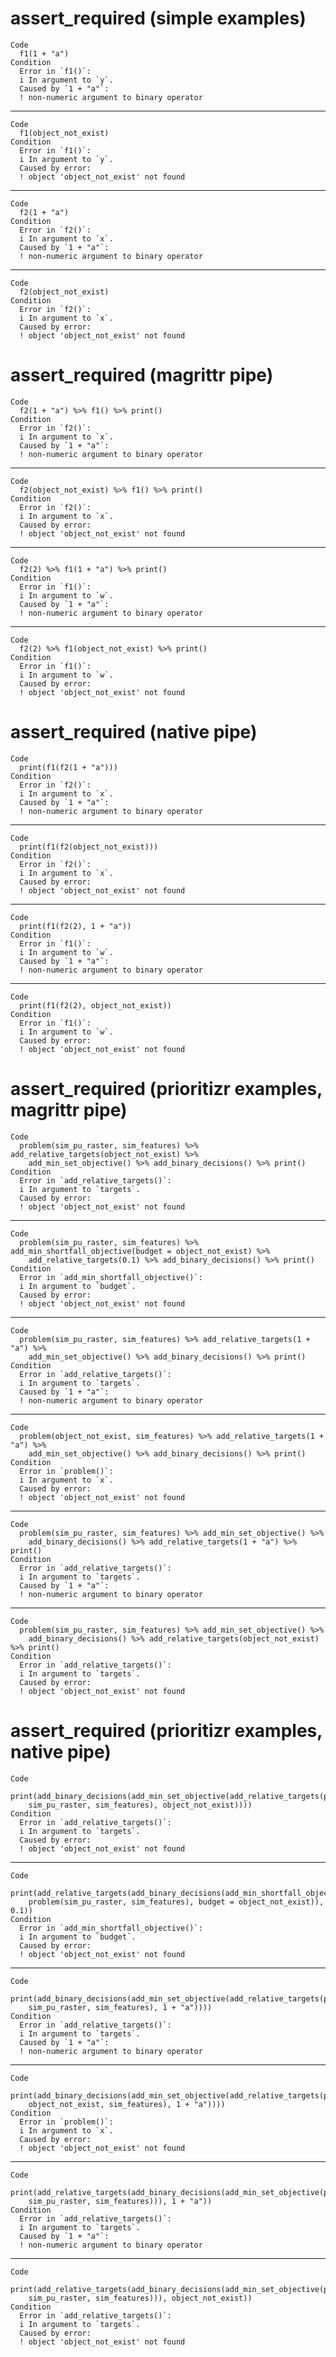# assert_required (simple examples)

    Code
      f1(1 + "a")
    Condition
      Error in `f1()`:
      i In argument to `y`.
      Caused by `1 + "a"`:
      ! non-numeric argument to binary operator

---

    Code
      f1(object_not_exist)
    Condition
      Error in `f1()`:
      i In argument to `y`.
      Caused by error:
      ! object 'object_not_exist' not found

---

    Code
      f2(1 + "a")
    Condition
      Error in `f2()`:
      i In argument to `x`.
      Caused by `1 + "a"`:
      ! non-numeric argument to binary operator

---

    Code
      f2(object_not_exist)
    Condition
      Error in `f2()`:
      i In argument to `x`.
      Caused by error:
      ! object 'object_not_exist' not found

# assert_required (magrittr pipe)

    Code
      f2(1 + "a") %>% f1() %>% print()
    Condition
      Error in `f2()`:
      i In argument to `x`.
      Caused by `1 + "a"`:
      ! non-numeric argument to binary operator

---

    Code
      f2(object_not_exist) %>% f1() %>% print()
    Condition
      Error in `f2()`:
      i In argument to `x`.
      Caused by error:
      ! object 'object_not_exist' not found

---

    Code
      f2(2) %>% f1(1 + "a") %>% print()
    Condition
      Error in `f1()`:
      i In argument to `w`.
      Caused by `1 + "a"`:
      ! non-numeric argument to binary operator

---

    Code
      f2(2) %>% f1(object_not_exist) %>% print()
    Condition
      Error in `f1()`:
      i In argument to `w`.
      Caused by error:
      ! object 'object_not_exist' not found

# assert_required (native pipe)

    Code
      print(f1(f2(1 + "a")))
    Condition
      Error in `f2()`:
      i In argument to `x`.
      Caused by `1 + "a"`:
      ! non-numeric argument to binary operator

---

    Code
      print(f1(f2(object_not_exist)))
    Condition
      Error in `f2()`:
      i In argument to `x`.
      Caused by error:
      ! object 'object_not_exist' not found

---

    Code
      print(f1(f2(2), 1 + "a"))
    Condition
      Error in `f1()`:
      i In argument to `w`.
      Caused by `1 + "a"`:
      ! non-numeric argument to binary operator

---

    Code
      print(f1(f2(2), object_not_exist))
    Condition
      Error in `f1()`:
      i In argument to `w`.
      Caused by error:
      ! object 'object_not_exist' not found

# assert_required (prioritizr examples, magrittr pipe)

    Code
      problem(sim_pu_raster, sim_features) %>% add_relative_targets(object_not_exist) %>%
        add_min_set_objective() %>% add_binary_decisions() %>% print()
    Condition
      Error in `add_relative_targets()`:
      i In argument to `targets`.
      Caused by error:
      ! object 'object_not_exist' not found

---

    Code
      problem(sim_pu_raster, sim_features) %>% add_min_shortfall_objective(budget = object_not_exist) %>%
        add_relative_targets(0.1) %>% add_binary_decisions() %>% print()
    Condition
      Error in `add_min_shortfall_objective()`:
      i In argument to `budget`.
      Caused by error:
      ! object 'object_not_exist' not found

---

    Code
      problem(sim_pu_raster, sim_features) %>% add_relative_targets(1 + "a") %>%
        add_min_set_objective() %>% add_binary_decisions() %>% print()
    Condition
      Error in `add_relative_targets()`:
      i In argument to `targets`.
      Caused by `1 + "a"`:
      ! non-numeric argument to binary operator

---

    Code
      problem(object_not_exist, sim_features) %>% add_relative_targets(1 + "a") %>%
        add_min_set_objective() %>% add_binary_decisions() %>% print()
    Condition
      Error in `problem()`:
      i In argument to `x`.
      Caused by error:
      ! object 'object_not_exist' not found

---

    Code
      problem(sim_pu_raster, sim_features) %>% add_min_set_objective() %>%
        add_binary_decisions() %>% add_relative_targets(1 + "a") %>% print()
    Condition
      Error in `add_relative_targets()`:
      i In argument to `targets`.
      Caused by `1 + "a"`:
      ! non-numeric argument to binary operator

---

    Code
      problem(sim_pu_raster, sim_features) %>% add_min_set_objective() %>%
        add_binary_decisions() %>% add_relative_targets(object_not_exist) %>% print()
    Condition
      Error in `add_relative_targets()`:
      i In argument to `targets`.
      Caused by error:
      ! object 'object_not_exist' not found

# assert_required (prioritizr examples, native pipe)

    Code
      print(add_binary_decisions(add_min_set_objective(add_relative_targets(problem(
        sim_pu_raster, sim_features), object_not_exist))))
    Condition
      Error in `add_relative_targets()`:
      i In argument to `targets`.
      Caused by error:
      ! object 'object_not_exist' not found

---

    Code
      print(add_relative_targets(add_binary_decisions(add_min_shortfall_objective(
        problem(sim_pu_raster, sim_features), budget = object_not_exist)), 0.1))
    Condition
      Error in `add_min_shortfall_objective()`:
      i In argument to `budget`.
      Caused by error:
      ! object 'object_not_exist' not found

---

    Code
      print(add_binary_decisions(add_min_set_objective(add_relative_targets(problem(
        sim_pu_raster, sim_features), 1 + "a"))))
    Condition
      Error in `add_relative_targets()`:
      i In argument to `targets`.
      Caused by `1 + "a"`:
      ! non-numeric argument to binary operator

---

    Code
      print(add_binary_decisions(add_min_set_objective(add_relative_targets(problem(
        object_not_exist, sim_features), 1 + "a"))))
    Condition
      Error in `problem()`:
      i In argument to `x`.
      Caused by error:
      ! object 'object_not_exist' not found

---

    Code
      print(add_relative_targets(add_binary_decisions(add_min_set_objective(problem(
        sim_pu_raster, sim_features))), 1 + "a"))
    Condition
      Error in `add_relative_targets()`:
      i In argument to `targets`.
      Caused by `1 + "a"`:
      ! non-numeric argument to binary operator

---

    Code
      print(add_relative_targets(add_binary_decisions(add_min_set_objective(problem(
        sim_pu_raster, sim_features))), object_not_exist))
    Condition
      Error in `add_relative_targets()`:
      i In argument to `targets`.
      Caused by error:
      ! object 'object_not_exist' not found

